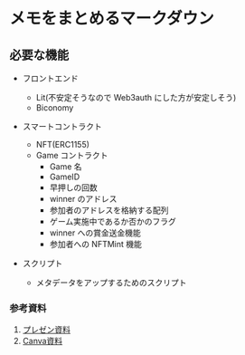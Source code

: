 # メモをまとめるマークダウン

## 必要な機能

- フロントエンド

  - Lit(不安定そうなので Web3auth にした方が安定しそう)
  - Biconomy

- スマートコントラクト

  - NFT(ERC1155)
  - Game コントラクト
    - Game 名
    - GameID
    - 早押しの回数
    - winner のアドレス
    - 参加者のアドレスを格納する配列
    - ゲーム実施中であるか否かのフラグ
    - winner への賞金送金機能
    - 参加者への NFTMint 機能

- スクリプト
  - メタデータをアップするためのスクリプト

### 参考資料
1. [プレゼン資料](https://docs.google.com/presentation/d/1Lgr0_aH9DENWWBIPr9TsNFT4-mXaUWQ04ITi_onRJBQ/edit#slide=id.p)
2. [Canva資料](https://www.canva.com/design/DAFypSIRgJM/HLmWVcJrgiJkWTQ1jXQpBQ/edit?utm_content=DAFypSIRgJM&utm_campaign=designshare&utm_medium=link2&utm_source=sharebutton)
